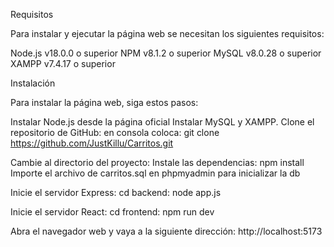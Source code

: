 Requisitos

Para instalar y ejecutar la página web se necesitan los siguientes requisitos:

Node.js v18.0.0 o superior
NPM v8.1.2 o superior
MySQL v8.0.28 o superior
XAMPP v7.4.17 o superior

Instalación

Para instalar la página web, siga estos pasos:

Instalar Node.js desde la página oficial
Instalar MySQL y XAMPP.
Clone el repositorio de GitHub:
en consola coloca:
git clone https://github.com/JustKillu/Carritos.git

Cambie al directorio del proyecto:
Instale las dependencias:
npm install
Importe el archivo de carritos.sql en phpmyadmin para inicializar la db

Inicie el servidor Express:
cd backend: node app.js

Inicie el servidor React:
cd frontend: npm run dev

Abra el navegador web y vaya a la siguiente dirección:
http://localhost:5173

